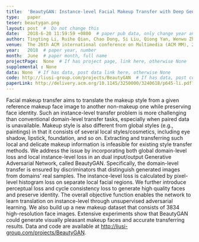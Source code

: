```yaml
---
title:  'BeautyGAN: Instance-level Facial Makeup Transfer with Deep Generative Adversarial Network'  #  Paper title, covered by ''
type:   paper
teser: beautygan.png
layout: post  #  Do not change this
date:   2018-6-20 11:59:59 +0800  # paper pub data, only change year and month according to this format
author: Tingting Li, Ruihe Qian, Chao Dong, Si Liu, Qiong Yan, Wenwu Zhu, Liang Lin  # authors information
venue:  The 26th ACM international conference on Multimedia (ACM MM), 2018  # Where it be, ICCV and CVPR remove IEEE Conference on, 
year:   2018  # paper year, number
month:  June  # paper month, full name
projectPage:  None  # If has project page, link here, otherwise None
supplemental : None
data: None  # If has data, post data link here, otherwise None
code: http://liusi-group.com/projects/BeautyGAN  # If has data, post code link here, otherwise None
paperLink: http://delivery.acm.org/10.1145/3250000/3240618/p645-li.pdf?ip=210.75.253.250&id=3240618&acc=ACTIVE%20SERVICE&key=33E289E220520BFB%2E6FFDCCEC948C43C2%2E4D4702B0C3E38B35%2E4D4702B0C3E38B35&__acm__=1562659192_63aae75de8b7648a6f6717dfffad5b78  # post paper pdf link here
---
```


Facial makeup transfer aims to translate the makeup style from a given reference makeup face image to another non-makeup one while preserving face identity. Such an instance-level transfer problem is more challenging than conventional domain-level transfer tasks, especially when paired data is unavailable. Makeup style is also different from global styles (e.g., paintings) in that it consists of several local styles/cosmetics, including eye shadow, lipstick, foundation, and so on. Extracting and transferring such local and delicate makeup information is infeasible for existing style transfer methods. We address the issue by incorporating both global domain-level loss and local instance-level loss in an dual input/output Generative Adversarial Network, called BeautyGAN. Specifically, the domain-level transfer is ensured by discriminators that distinguish generated images from domains’ real samples. The instance-level loss is calculated by pixel-level histogram loss on separate local facial regions. We further introduce perceptual loss and cycle consistency loss to generate high quality faces and preserve identity. The overall objective function enables the network to learn translation on instance-level through unsupervised adversarial learning. We also build up a new makeup dataset that consists of 3834 high-resolution face images. Extensive experiments show that BeautyGAN could generate visually pleasant makeup faces and accurate transferring results. Data and code are available at http://liusi-group.com/projects/BeautyGAN.